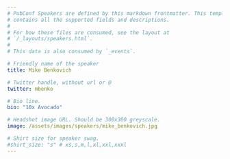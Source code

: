 ```yaml
---
# PubConf Speakers are defined by this markdown frontmatter. This template
# contains all the supported fields and descriptions.
#
# For how these files are consumed, see the layout at
# `/_layouts/speakers.html`.
#
# This data is also consumed by `_events`.

# Friendly name of the speaker
title: Mike Benkovich

# Twitter handle, without url or @
twitter: mbenko

# Bio line.
bio: "10x Avocado"

# Headshot image URL. Should be 300x300 greyscale.
image: /assets/images/speakers/mike_benkovich.jpg

# Shirt size for speaker swag.
#shirt_size: "s" # xs,s,m,l,xl,xxl,xxxl
---
```

